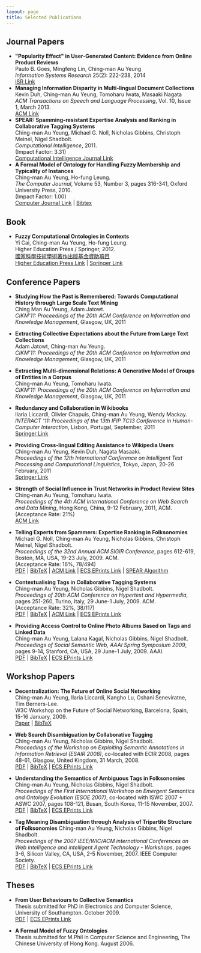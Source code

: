 ```yaml
---
layout: page
title: Selected Publications
---
```


## Journal Papers

- **"Popularity Effect" in User-Generated Content: Evidence from Online Product Reviews**<br/>
    Paulo B. Goes, Mingfeng Lin, Ching-man Au Yeung<br/>
    *Information Systems Research* 25(2): 222-238, 2014<br/>
    [ISR Link](http://pubsonline.informs.org/doi/abs/10.1287/isre.2013.0512?journalCode=isre)
- **Managing Information Disparity in Multi-lingual Document Collections**<br/>
    Kevin Duh, Ching-man Au Yeung, Tomoharu Iwata, Masaaki Nagata<br/>
    *ACM Transactions on Speech and Language Processing*, Vol. 10, Issue 1, March 2013.<br/>
    [ACM Link](http://dl.acm.org/citation.cfm?id=2442077)
- **SPEAR: Spamming-resistant Expertise Analysis and Ranking in Collaborative Tagging Systems**<br/>
    Ching-man Au Yeung, Michael G. Noll, Nicholas Gibbins, Christoph Meinel, Nigel Shadbolt.<br/>
    *Computational Intelligence*, 2011.<br/>(Impact Factor: 3.31)<br/>
    [Computational Intelligence Journal Link](http://onlinelibrary.wiley.com/doi/10.1111/j.1467-8640.2011.00384.x/abstract)
- **A Formal Model of Ontology for Handling Fuzzy Membership and Typicality of Instances**<br/>
    Ching-man Au Yeung, Ho-fung Leung.<br/>
    *The Computer Journal*, Volume 53, Number 3, pages 316-341, Oxford University Press, 2010.<br/>
    (Impact Factor: 1.00)<br/>
    [Computer Journal Link](http://comjnl.oxfordjournals.org/cgi/content/abstract/bxn060v1) |
    [Bibtex](/papers/pub-bibtex.html#cj10)

## Book

- **Fuzzy Computational Ontologies in Contexts**<br/>
    Yi Cai, Ching-man Au Yeung, Ho-fung Leung.<br/>
    Higher Education Press / Springer, 2012.<br/>
    [國家科學技術學術著作出版基金資助項目](http://www.most.gov.cn/tztg/201012/t20101208_83717.htm)<br/>
    [Higher Education Press Link](http://eng.hep.com.cn/EnglishHep/productInfo.shtml?id=7478c3a3994648dbbc0d10ea3d44382c&typeid=c2257a058a3d476db886bc11117966dd) |
    [Springer Link](http://www.springer.com/computer/ai/book/978-3-642-25455-0)


## Conference Papers

- **Studying How the Past is Remembered: Towards Computational History through Large Scale Text Mining**<br/>
    Ching Man Au Yeung, Adam Jatowt.<br/>
    *CIKM'11: Proceedings of the 20th ACM Conference on Information and Knowledge Management*, Glasgow, UK, 2011<br/>

- **Extracting Collective Expectations about the Future from Large Text Collections**<br/>
    Adam Jatowt, Ching-man Au Yeung.<br/>
    *CIKM'11: Proceedings of the 20th ACM Conference on Information and Knowledge Management*, Glasgow, UK, 2011<br/>

- **Extracting Multi-dimensional Relations: A Generative Model of Groups of Entities in a Corpus**<br/>
    Ching-man Au Yeung, Tomoharu Iwata.<br/>
    *CIKM'11: Proceedings of the 20th ACM Conference on Information and Knowledge Management*, Glasgow, UK, 2011<br/>

- **Redundancy and Collaboration in Wikibooks**<br/>
    Ilaria Liccardi, Olivier Chapuis, Ching-man Au Yeung, Wendy Mackay.<br/>
    *INTERACT '11: Proceedings of the 13th IFIP TC13 Conference in Human-Computer Interaction*, Lisbon, Portugal, September, 2011<br/>
    [Springer Link](http://www.springerlink.com/content/978-3-642-23773-7)

- **Providing Cross-lingual Editing Assistance to Wikipedia Users**<br/>
    Ching-man Au Yeung, Kevin Duh, Nagata Masaaki.<br/>
    *Proceedings of the 12th International Conference on Intelligent Text Processing and Computational Linguistics*, Tokyo, Japan, 20-26 February, 2011<br/>
    [Springer Link](http://www.springerlink.com/content/b17121743028083h/)

- **Strength of Social Influence in Trust Networks in Product Review Sites**<br/>
    Ching-man Au Yeung, Tomoharu Iwata.<br/>
    *Proceedings of the 4th ACM International Conference on Web Search and Data Mining*, Hong Kong, China, 9-12 February, 2011, ACM.<br/>
    (Acceptance Rate: 21%)<br/>
    [ACM Link](http://portal.acm.org/citation.cfm?id=1935826.1935899)

- **Telling Experts from Spammers: Expertise Ranking in Folksonomies**<br/>
    Michael G. Noll, Ching-man Au Yeung, Nicholas Gibbins, Christoph Meinel, Nigel Shadbolt.<br/>
    *Proceedings of the 32nd Annual ACM SIGIR Conference*, pages 612-619, Boston, MA, USA, 19-23 July, 2009. ACM.<br/>
    (Acceptance Rate: 16%, 78/494)<br/>
    [PDF](http://www.albertauyeung.com/papers/sigir09-noll.pdf) |
    [BibTeX](/papers/pub-bibtex.html#sigir09") |
    [ACM Link](http://portal.acm.org/citation.cfm?id=1571941.1572046) |
    [ECS EPrints Link](http://eprints.ecs.soton.ac.uk/17327/) |
    [SPEAR Algorithm](http://www.spear-algorithm.org)

- **Contextualising Tags in Collaborative Tagging Systems**<br/>
    Ching-man Au Yeung, Nicholas Gibbins, Nigel Shadbolt.<br/>
    *Proceedings of 20th ACM Conference on Hypertext and Hypermedia*, pages 251-260, Turino, Italy, 29 June-1 July, 2009. ACM.<br/>
    (Acceptance Rate: 32%, 38/117)<br/>
    [PDF](http://www.albertauyeung.com/papers/ht09-auyeung.pdf) |
    [BibTeX](/papers/pub-bibtex.html#ht09) |
    [ACM Link](http://portal.acm.org/citation.cfm?id=1557914.1557958) |
    [ECS EPrints Link](http://eprints.ecs.soton.ac.uk/17320/)

- **Providing Access Control to Online Photo Albums Based on Tags and Linked Data**<br/>
    Ching-man Au Yeung, Lalana Kagal, Nicholas Gibbins, Nigel Shadbolt.<br/>
    *Proceedings of Social Semantic Web, AAAI Spring Symposium 2009*, pages 9-14, Stanford, CA, USA, 29 June-1 July, 2009. AAAI.<br/>
    [PDF](http://www.albertauyeung.com/papers/aaaisss09-auyeung.pdf) |
    [BibTeX](/papers/pub-bibtex.html#aaaisss09) |
    [ECS EPrints Link](http://eprints.ecs.soton.ac.uk/17203/)

## Workshop Papers

- **Decentralization: The Future of Online Social Networking**<br/>
    Ching-man Au Yeung, Ilaria Liccardi, Kangho Lu, Oshani Seneviratne, Tim Berners-Lee.<br/>
    W3C Workshop on the Future of Social Networking, Barcelona, Spain, 15-16 January, 2009.<br/>
    [Paper](http://dig.csail.mit.edu/2008/Papers/MSNWS/) |
    [BibTeX](/papers/pub-bibtex.html#w3cws09)

- **Web Search Disambiguation by Collaborative Tagging**<br/>
    Ching-man Au Yeung, Nicholas Gibbins, Nigel Shadbolt.<br/>
    *Proceedings of the Workshop on Exploiting Semantic Annotations in Information Retrieval (ESAIR 2008)*, co-located with ECIR 2008, pages 48-61, Glasgow, United Kingdom, 31 March, 2008.<br/>
    [PDF](http://www.albertauyeung.com/papers/ecir08ws-auyeung.pdf) |
    [BibTeX](/papers/pub-bibtex.html#ecir08ws) |
    [ECS EPrints Link](http://eprints.ecs.soton.ac.uk/15393/)

- **Understanding the Semantics of Ambiguous Tags in Folksonomies**<br/>
    Ching-man Au Yeung, Nicholas Gibbins, Nigel Shadbolt.<br/>
    *Proceedings of the First International Workshop on Emergent Semantics and Ontology Evolution (ESOE 2007)*, co-located with ISWC 2007 + ASWC 2007, pages 108-121, Busan, South Korea, 11-15 November, 2007.<br/>
    [PDF](http://www.albertauyeung.com/papers/iswc07ws-auyeung.pdf) |
    [BibTeX](/papers/pub-bibtex.html#iswc07ws) |
    [ECS EPrints Link](http://eprints.ecs.soton.ac.uk/14869/)

- **Tag Meaning Disambiguation through Analysis of Tripartite Structure of Folksonomies**
    Ching-man Au Yeung, Nicholas Gibbins, Nigel Shadbolt.<br/>
    *Proceedings of the 2007 IEEE/WIC/ACM international Conferences on Web intelligence and intelligent Agent Technology - Workshops*, pages 3-6, Silicon Valley, CA, USA, 2-5 November, 2007. IEEE Computer Society.<br/>
    [PDF](http://www.albertauyeung.com/papers/wi07ws-auyeung.pdf) |
    [BibTeX](/papers/pub-bibtex.html#wi07ws) |
    [ECS EPrints Link](http://eprints.ecs.soton.ac.uk/14762/)


## Theses
- **From User Behaviours to Collective Semantics**<br/>
    Thesis submitted for PhD in Electronics and Computer Science, University of Southampton. October 2009.<br/>
    [PDF](documents/auyeung_thesis_2009-10-24.pdf) |
    [ECS EPrints Link](https://eprints.soton.ac.uk/72198/)

- **A Formal Model of Fuzzy Ontologies**<br/>
    Thesis submitted for M.Phil in Computer Science and Engineering, The Chinese University of Hong Kong. August 2006.